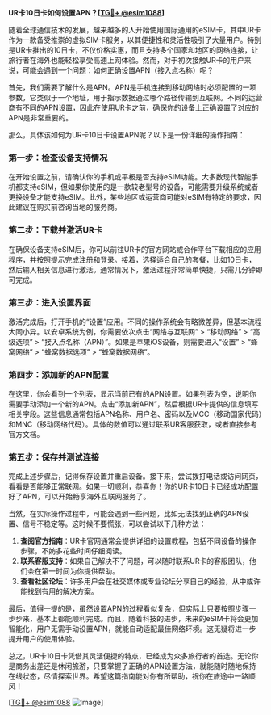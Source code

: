 **UR卡10日卡如何设置APN？[[TG💪+ @esim1088](https://t.me/s/esim1088)]**

随着全球通信技术的发展，越来越多的人开始使用国际通用的eSIM卡，其中UR卡作为一款备受推崇的虚拟SIM卡服务，以其便捷性和灵活性吸引了大量用户。特别是UR卡推出的10日卡，不仅价格实惠，而且支持多个国家和地区的网络连接，让旅行者在海外也能轻松享受高速上网体验。然而，对于初次接触UR卡的用户来说，可能会遇到一个问题：如何正确设置APN（接入点名称）呢？

首先，我们需要了解什么是APN。APN是手机连接到移动网络时必须配置的一项参数，它类似于一个地址，用于指示数据通过哪个路径传输到互联网。不同的运营商有不同的APN设置，因此在使用UR卡之前，确保你的设备上正确设置了对应的APN是非常重要的。

那么，具体该如何为UR卡10日卡设置APN呢？以下是一份详细的操作指南：

### **第一步：检查设备支持情况**
在开始设置之前，请确认你的手机或平板是否支持eSIM功能。大多数现代智能手机都支持eSIM，但如果你使用的是一款较老型号的设备，可能需要升级系统或者更换设备才能支持eSIM。此外，某些地区或运营商可能对eSIM有特定的要求，因此建议在购买前咨询当地的服务商。

### **第二步：下载并激活UR卡**
在确保设备支持eSIM后，你可以前往UR卡的官方网站或合作平台下载相应的应用程序，并按照提示完成注册和登录。接着，选择适合自己的套餐，比如10日卡，然后输入相关信息进行激活。通常情况下，激活过程非常简单快捷，只需几分钟即可完成。

### **第三步：进入设置界面**
激活完成后，打开手机的“设置”应用。不同的操作系统会有略微差异，但基本流程大同小异。以安卓系统为例，你需要依次点击“网络与互联网” > “移动网络” > “高级选项” > “接入点名称（APN）”。如果是苹果iOS设备，则需要进入“设置” > “蜂窝网络” > “蜂窝数据选项” > “蜂窝数据网络”。

### **第四步：添加新的APN配置**
在这里，你会看到一个列表，显示当前已有的APN设置。如果列表为空，说明你需要手动添加一个新的APN。点击“添加新APN”，然后根据UR卡提供的信息填写相关字段。这些信息通常包括APN名称、用户名、密码以及MCC（移动国家代码）和MNC（移动网络代码）。具体的数值可以通过联系UR客服获取，或者直接参考官方文档。

### **第五步：保存并测试连接**
完成上述步骤后，记得保存设置并重启设备。接下来，尝试拨打电话或访问网页，看看是否能够正常联网。如果一切顺利，恭喜你！你的UR卡10日卡已经成功配置好了APN，可以开始畅享海外互联网服务了。

当然，在实际操作过程中，可能会遇到一些问题，比如无法找到正确的APN设置、信号不稳定等。这时候不要慌张，可以尝试以下几种方法：

1. **查阅官方指南**：UR卡官网通常会提供详细的设置教程，包括不同设备的操作步骤，不妨多花些时间仔细阅读。
2. **联系客服支持**：如果自己解决不了问题，可以随时联系UR卡的客服团队，他们会在第一时间为你提供帮助。
3. **查看社区论坛**：许多用户会在社交媒体或专业论坛分享自己的经验，从中或许能找到有用的解决方案。

最后，值得一提的是，虽然设置APN的过程看似复杂，但实际上只要按照步骤一步步来，基本上都能顺利完成。而且，随着科技的进步，未来的eSIM卡将会更加智能化，用户无需手动设置APN，就能自动适配最佳网络环境。这无疑将进一步提升用户的使用体验。

总之，UR卡10日卡凭借其灵活便捷的特点，已经成为众多旅行者的首选。无论你是商务出差还是休闲旅游，只要掌握了正确的APN设置方法，就能随时随地保持在线状态，尽情探索世界。希望这篇指南能对你有所帮助，祝你在旅途中一路顺风！

[[TG💪+ @esim1088](https://t.me/s/esim1088) ![Image](https://i.postimg.cc/4NQfJmqS/Snipaste-2025-05-13-00-14-12.png)]